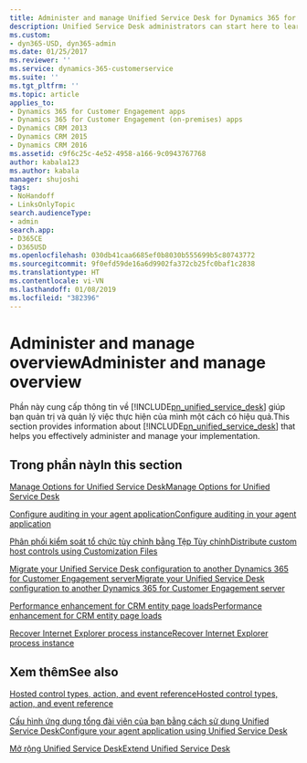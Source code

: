 ```yaml
---
title: Administer and manage Unified Service Desk for Dynamics 365 for Customer Engagement apps | MicrosoftDocs
description: Unified Service Desk administrators can start here to learn how to manage the application.
ms.custom:
- dyn365-USD, dyn365-admin
ms.date: 01/25/2017
ms.reviewer: ''
ms.service: dynamics-365-customerservice
ms.suite: ''
ms.tgt_pltfrm: ''
ms.topic: article
applies_to:
- Dynamics 365 for Customer Engagement apps
- Dynamics 365 for Customer Engagement (on-premises) apps
- Dynamics CRM 2013
- Dynamics CRM 2015
- Dynamics CRM 2016
ms.assetid: c9f6c25c-4e52-4958-a166-9c0943767768
author: kabala123
ms.author: kabala
manager: shujoshi
tags:
- NoHandoff
- LinksOnlyTopic
search.audienceType:
- admin
search.app:
- D365CE
- D365USD
ms.openlocfilehash: 030db41caa6685ef0b8030b555699b5c80743772
ms.sourcegitcommit: 9f0efd59de16a6d9902fa372cb25fc0baf1c2838
ms.translationtype: HT
ms.contentlocale: vi-VN
ms.lasthandoff: 01/08/2019
ms.locfileid: "382396"
---
```

# <a name="administer-and-manage-overview"></a><span data-ttu-id="f8f63-103">Administer and manage overview</span><span class="sxs-lookup"><span data-stu-id="f8f63-103">Administer and manage overview</span></span>
<span data-ttu-id="f8f63-104">Phần này cung cấp thông tin về [!INCLUDE[pn_unified_service_desk](../../includes/pn-unified-service-desk.md)] giúp bạn quản trị và quản lý việc thực hiện của mình một cách có hiệu quả.</span><span class="sxs-lookup"><span data-stu-id="f8f63-104">This section provides information about [!INCLUDE[pn_unified_service_desk](../../includes/pn-unified-service-desk.md)] that helps you effectively administer and manage your implementation.</span></span>  
  
## <a name="in-this-section"></a><span data-ttu-id="f8f63-105">Trong phần này</span><span class="sxs-lookup"><span data-stu-id="f8f63-105">In this section</span></span>  
 [<span data-ttu-id="f8f63-106">Manage Options for Unified Service Desk</span><span class="sxs-lookup"><span data-stu-id="f8f63-106">Manage Options for Unified Service Desk</span></span>](../../unified-service-desk/admin/manage-options-unified-service-desk.md)  
  
 [<span data-ttu-id="f8f63-107">Configure auditing in your agent application</span><span class="sxs-lookup"><span data-stu-id="f8f63-107">Configure auditing in your agent application</span></span>](../../unified-service-desk/admin/configure-auditing-diagnostics-unified-service-desk.md)  
  
 [<span data-ttu-id="f8f63-108">Phân phối kiểm soát tổ chức tùy chỉnh bằng Tệp Tùy chỉnh</span><span class="sxs-lookup"><span data-stu-id="f8f63-108">Distribute custom host controls using Customization Files</span></span>](../../unified-service-desk/admin/distribute-custom-hosted-controls-using-customization-files.md)  
  
 [<span data-ttu-id="f8f63-109">Migrate your Unified Service Desk configuration to another Dynamics 365 for Customer Engagement server</span><span class="sxs-lookup"><span data-stu-id="f8f63-109">Migrate your Unified Service Desk configuration to another Dynamics 365 for Customer Engagement server</span></span>](../../unified-service-desk/admin/migrate-unified-service-desk-configuration-dynamics-365-server.md)

 [<span data-ttu-id="f8f63-110">Performance enhancement for CRM entity page loads</span><span class="sxs-lookup"><span data-stu-id="f8f63-110">Performance enhancement for CRM entity page loads</span></span>](../../unified-service-desk/admin/performance-enhancement-CRM-entity-page-loads.md)

 [<span data-ttu-id="f8f63-111">Recover Internet Explorer process instance</span><span class="sxs-lookup"><span data-stu-id="f8f63-111">Recover Internet Explorer process instance</span></span>](../admin/recover-internet-explorer-process-instance.md)
    
 
## <a name="see-also"></a><span data-ttu-id="f8f63-112">Xem thêm</span><span class="sxs-lookup"><span data-stu-id="f8f63-112">See also</span></span>  
 [<span data-ttu-id="f8f63-113">Hosted control types, action, and event reference</span><span class="sxs-lookup"><span data-stu-id="f8f63-113">Hosted control types, action, and event reference</span></span>](../../unified-service-desk/hosted-control-types-action-event-reference.md)  
 
[<span data-ttu-id="f8f63-114">Cấu hình ứng dụng tổng đài viên của bạn bằng cách sử dụng Unified Service Desk</span><span class="sxs-lookup"><span data-stu-id="f8f63-114">Configure your agent application using Unified Service Desk</span></span>](../../unified-service-desk/configure-agent-application-unified-service-desk.md)  
  
[<span data-ttu-id="f8f63-115">Mở rộng Unified Service Desk</span><span class="sxs-lookup"><span data-stu-id="f8f63-115">Extend Unified Service Desk</span></span>](../../unified-service-desk/extend-unified-service-desk.md)
